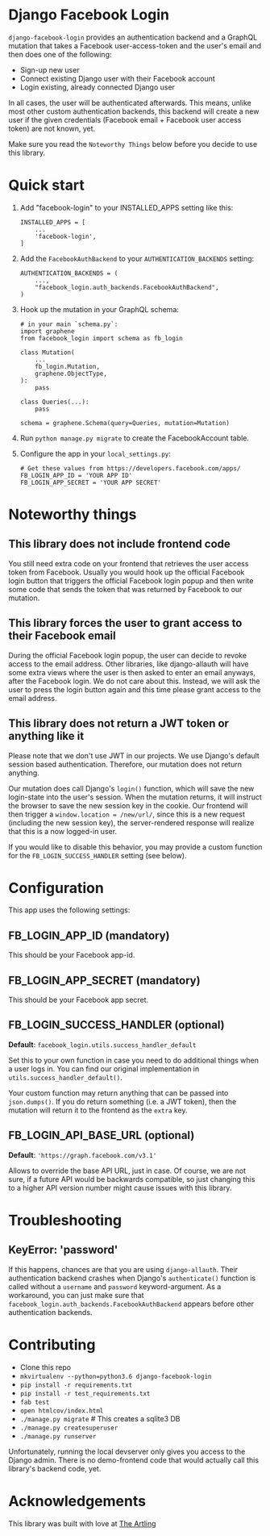 # Django Facebook Login

`django-facebook-login` provides an authentication backend and a GraphQL mutation
that takes a Facebook user-access-token and the user's email and then does one
of the following:

- Sign-up new user
- Connect existing Django user with their Facebook account
- Login existing, already connected Django user

In all cases, the user will be authenticated afterwards. This means, unlike
most other custom authentication backends, this backend will create a new
user if the given credentials (Facebook email + Facebook user access token)
are not known, yet.

Make sure you read the `Noteworthy Things` below before you decide to use this
library.

# Quick start

1.  Add "facebook-login" to your INSTALLED_APPS setting like this:

    ```
    INSTALLED_APPS = [
        ...
        'facebook-login',
    ]
    ```

1.  Add the `FacebookAuthBackend` to your `AUTHENTICATION_BACKENDS` setting:

    ```
    AUTHENTICATION_BACKENDS = (
        ...,
        "facebook_login.auth_backends.FacebookAuthBackend",
    )
    ```

1.  Hook up the mutation in your GraphQL schema:

    ```
    # in your main `schema.py`:
    import graphene
    from facebook_login import schema as fb_login

    class Mutation(
        ...
        fb_login.Mutation,
        graphene.ObjectType,
    ):
        pass

    class Queries(...):
        pass

    schema = graphene.Schema(query=Queries, mutation=Mutation)
    ```

1.  Run `python manage.py migrate` to create the FacebookAccount table.

1.  Configure the app in your `local_settings.py`:

    ```
    # Get these values from https://developers.facebook.com/apps/
    FB_LOGIN_APP_ID = 'YOUR APP ID'
    FB_LOGIN_APP_SECRET = 'YOUR APP SECRET'
    ```

# Noteworthy things

## This library does not include frontend code

You still need extra code on your frontend that retrieves the user
access token from Facebook. Usually you would hook up the official Facebook
login button that triggers the official Facebook login popup and then write
some code that sends the token that was returned by Facebook to our mutation.

## This library forces the user to grant access to their Facebook email

During the official Facebook login popup, the user can decide to revoke access
to the email address. Other libraries, like django-allauth will have some extra
views where the user is then asked to enter an email anyways, after the Facebook
login. We do not care about this. Instead, we will ask the user to press the
login button again and this time please grant access to the email address.

## This library does not return a JWT token or anything like it

Please note that we don't use JWT in our projects. We use Django's default
session based authentication. Therefore, our mutation does not return anything.

Our mutation does call Django's `login()` function, which will save the new
login-state into the user's session. When the mutation returns, it will instruct
the browser to save the new session key in the cookie. Our frontend will then
trigger a `window.location = /new/url/`, since this is a new request (including
the new session key), the server-rendered response will realize that this is a
now logged-in user.

If you would like to disable this behavior, you may provide a custom function
for the `FB_LOGIN_SUCCESS_HANDLER` setting (see below).

# Configuration

This app uses the following settings:

## FB_LOGIN_APP_ID (mandatory)

This should be your Facebook app-id.

## FB_LOGIN_APP_SECRET (mandatory)

This should be your Facebook app secret.

## FB_LOGIN_SUCCESS_HANDLER (optional)

**Default**: `facebook_login.utils.success_handler_default`

Set this to your own function in case you need to do additional things
when a user logs in. You can find our original implementation in `utils.success_handler_default()`.

Your custom function may return anything that can be passed into `json.dumps()`.
If you do return something (i.e. a JWT token), then the mutation will return
it to the frontend as the `extra` key.

## FB_LOGIN_API_BASE_URL (optional)

**Default**: `'https://graph.facebook.com/v3.1'`

Allows to override the base API URL, just in case. Of course, we are not sure,
if a future API would be backwards compatible, so just changing this to a higher
API version number might cause issues with this library.

# Troubleshooting

## KeyError: 'password'

If this happens, chances are that you are using `django-allauth`. Their
authentication backend crashes when Django's `authenticate()` function is
called without a `username` and `password` keyword-argument. As a workaround,
you can just make sure that `facebook_login.auth_backends.FacebookAuthBackend`
appears before other authentication backends.

# Contributing

- Clone this repo
- `mkvirtualenv --python=python3.6 django-facebook-login`
- `pip install -r requirements.txt`
- `pip install -r test_requirements.txt`
- `fab test`
- `open htmlcov/index.html`
- `./manage.py migrate` # This creates a sqlite3 DB
- `./manage.py createsuperuser`
- `./manage.py runserver`

Unfortunately, running the local devserver only gives you access to the Django
admin. There is no demo-frontend code that would actually call this library's
backend code, yet.

# Acknowledgements

This library was built with love at [The Artling](https://theartling.com)

